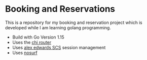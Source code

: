 # Booking and Reservations


This is a repository for my booking and reservation project which is developed while I am learning golang programming.

- Build with Go Version 1.15
- Uses the [chi router](https://github.com/go-chi/chi/v5)
- Uses [alex edwards SCS](https://github.com/alexedwards/scs/v2) session management
- Uses [nosurf](https://github.com/justinas/nosurf) 
